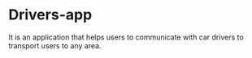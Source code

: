 # Drivers-app
It is an application that helps users to communicate with car drivers to transport users to any area. 
